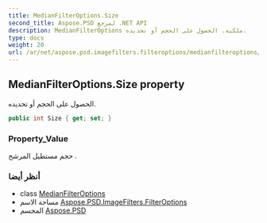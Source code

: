 ```yaml
---
title: MedianFilterOptions.Size
second_title: Aspose.PSD لمرجع .NET API
description: MedianFilterOptions ملكية. الحصول على الحجم أو تحديده.
type: docs
weight: 20
url: /ar/net/aspose.psd.imagefilters.filteroptions/medianfilteroptions/size/
---
```

## MedianFilterOptions.Size property

الحصول على الحجم أو تحديده.

```csharp
public int Size { get; set; }
```

### Property_Value

حجم مستطيل المرشح .

### أنظر أيضا

* class [MedianFilterOptions](../)
* مساحة الاسم [Aspose.PSD.ImageFilters.FilterOptions](../../medianfilteroptions/)
* المجسم [Aspose.PSD](../../../)


